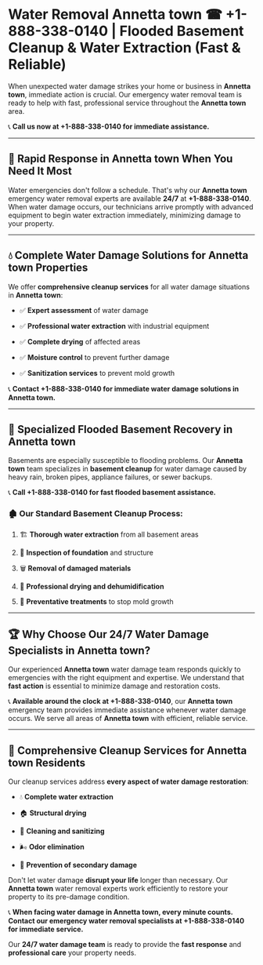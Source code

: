 # Water Removal Annetta town ☎ +1-888-338-0140 | Flooded Basement Cleanup & Water Extraction (Fast & Reliable)

When unexpected water damage strikes your home or business in **Annetta town**, immediate action is crucial. Our emergency water removal team is ready to help with fast, professional service throughout the **Annetta town** area. 

📞 **Call us now at +1-888-338-0140 for immediate assistance.**
---
## 🚀 Rapid Response in Annetta town When You Need It Most
Water emergencies don't follow a schedule. That's why our **Annetta town** emergency water removal experts are available **24/7** at **+1-888-338-0140**. When water damage occurs, our technicians arrive promptly with advanced equipment to begin water extraction immediately, minimizing damage to your property.
---
## 💧 Complete Water Damage Solutions for Annetta town Properties
We offer **comprehensive cleanup services** for all water damage situations in **Annetta town**:
- ✅ **Expert assessment** of water damage  
- ✅ **Professional water extraction** with industrial equipment  
- ✅ **Complete drying** of affected areas  
- ✅ **Moisture control** to prevent further damage  
- ✅ **Sanitization services** to prevent mold growth  
📞 **Contact +1-888-338-0140 for immediate water damage solutions in Annetta town.**
---
## 🌊 Specialized Flooded Basement Recovery in Annetta town
Basements are especially susceptible to flooding problems. Our **Annetta town** team specializes in **basement cleanup** for water damage caused by heavy rain, broken pipes, appliance failures, or sewer backups. 
📞 **Call +1-888-338-0140 for fast flooded basement assistance.**
### 🏚️ Our Standard Basement Cleanup Process:
1. 🏗️ **Thorough water extraction** from all basement areas  
2. 🔎 **Inspection of foundation** and structure  
3. 🗑️ **Removal of damaged materials**  
4. 💨 **Professional drying and dehumidification**  
5. 🚫 **Preventative treatments** to stop mold growth  
---
## 🏆 Why Choose Our 24/7 Water Damage Specialists in Annetta town?
Our experienced **Annetta town** water damage team responds quickly to emergencies with the right equipment and expertise. We understand that **fast action** is essential to minimize damage and restoration costs.
📞 **Available around the clock at +1-888-338-0140**, our **Annetta town** emergency team provides immediate assistance whenever water damage occurs. We serve all areas of **Annetta town** with efficient, reliable service.
---
## 🧹 Comprehensive Cleanup Services for Annetta town Residents
Our cleanup services address **every aspect of water damage restoration**:
- 💧 **Complete water extraction**  
- 🏠 **Structural drying**  
- 🧼 **Cleaning and sanitizing**  
- 🌬️ **Odor elimination**  
- 🚫 **Prevention of secondary damage**  
Don't let water damage **disrupt your life** longer than necessary. Our **Annetta town** water removal experts work efficiently to restore your property to its pre-damage condition.
📞 **When facing water damage in Annetta town, every minute counts. Contact our emergency water removal specialists at +1-888-338-0140 for immediate service.**
Our **24/7 water damage team** is ready to provide the **fast response** and **professional care** your property needs.
